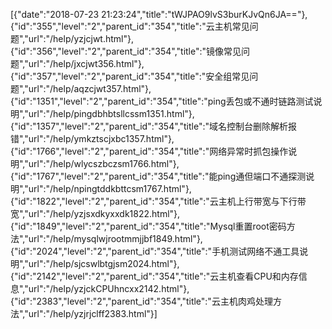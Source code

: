 [{"date":"2018-07-23 21:23:24","title":"tWJPAO9lvS3burKJvQn6JA=="},{"id":"355","level":"2","parent_id":"354","title":"云主机常见问题","url":"/help/yzjcjwt.html"},{"id":"356","level":"2","parent_id":"354","title":"镜像常见问题","url":"/help/jxcjwt356.html"},{"id":"357","level":"2","parent_id":"354","title":"安全组常见问题","url":"/help/aqzcjwt357.html"},{"id":"1351","level":"2","parent_id":"354","title":"ping丢包或不通时链路测试说明","url":"/help/pingdbhbtsllcssm1351.html"},{"id":"1357","level":"2","parent_id":"354","title":"域名控制台删除解析报错","url":"/help/ymkztscjxbc1357.html"},{"id":"1766","level":"2","parent_id":"354","title":"网络异常时抓包操作说明","url":"/help/wlycszbczsm1766.html"},{"id":"1767","level":"2","parent_id":"354","title":"能ping通但端口不通探测说明","url":"/help/npingtddkbttcsm1767.html"},{"id":"1822","level":"2","parent_id":"354","title":"云主机上行带宽与下行带宽","url":"/help/yzjsxdkyxxdk1822.html"},{"id":"1849","level":"2","parent_id":"354","title":"Mysql重置root密码方法","url":"/help/mysqlwjrootmmjjbf1849.html"},{"id":"2024","level":"2","parent_id":"354","title":"手机测试网络不通工具说明","url":"/help/sjcswlbtgjsm2024.html"},{"id":"2142","level":"2","parent_id":"354","title":"云主机查看CPU和内存信息","url":"/help/yzjckCPUhncxx2142.html"},{"id":"2383","level":"2","parent_id":"354","title":"云主机肉鸡处理方法","url":"/help/yzjrjclff2383.html"}]